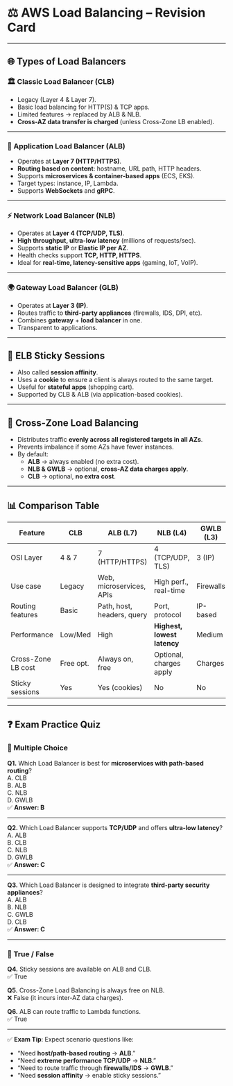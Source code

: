 # ⚖️ AWS Load Balancing – Revision Card

---

## 🌐 Types of Load Balancers

### 🏛 Classic Load Balancer (CLB)
- Legacy (Layer 4 & Layer 7).
- Basic load balancing for HTTP(S) & TCP apps.
- Limited features → replaced by ALB & NLB.
- **Cross-AZ data transfer is charged** (unless Cross-Zone LB enabled).

---

### 🧩 Application Load Balancer (ALB)
- Operates at **Layer 7 (HTTP/HTTPS)**.
- **Routing based on content**: hostname, URL path, HTTP headers.
- Supports **microservices & container-based apps** (ECS, EKS).
- Target types: instance, IP, Lambda.
- Supports **WebSockets** and **gRPC**.

---

### ⚡ Network Load Balancer (NLB)
- Operates at **Layer 4 (TCP/UDP, TLS)**.
- **High throughput, ultra-low latency** (millions of requests/sec).
- Supports **static IP** or **Elastic IP per AZ**.
- Health checks support **TCP, HTTP, HTTPS**.
- Ideal for **real-time, latency-sensitive apps** (gaming, IoT, VoIP).

---

### 🌍 Gateway Load Balancer (GLB)
- Operates at **Layer 3 (IP)**.
- Routes traffic to **third-party appliances** (firewalls, IDS, DPI, etc).
- Combines **gateway** + **load balancer** in one.
- Transparent to applications.

---

## 🍪 ELB Sticky Sessions
- Also called **session affinity**.
- Uses a **cookie** to ensure a client is always routed to the same target.
- Useful for **stateful apps** (shopping cart).
- Supported by CLB & ALB (via application-based cookies).

---

## 🔀 Cross-Zone Load Balancing
- Distributes traffic **evenly across all registered targets in all AZs**.
- Prevents imbalance if some AZs have fewer instances.
- By default:
    - **ALB** → always enabled (no extra cost).
    - **NLB & GWLB** → optional, **cross-AZ data charges apply**.
    - **CLB** → optional, **no extra cost**.

---

## 📊 Comparison Table

| Feature                | CLB           | ALB (L7)                    | NLB (L4)                 | GWLB (L3) |
|-------------------------|--------------|-----------------------------|--------------------------|-----------|
| OSI Layer              | 4 & 7        | 7 (HTTP/HTTPS)              | 4 (TCP/UDP, TLS)         | 3 (IP)    |
| Use case               | Legacy       | Web, microservices, APIs    | High perf., real-time    | Firewalls |
| Routing features       | Basic        | Path, host, headers, query  | Port, protocol           | IP-based  |
| Performance            | Low/Med      | High                        | **Highest, lowest latency** | Medium   |
| Cross-Zone LB cost     | Free opt.    | Always on, free             | Optional, charges apply  | Charges   |
| Sticky sessions        | Yes          | Yes (cookies)               | No                       | No        |

---

## ❓ Exam Practice Quiz

### 🔹 Multiple Choice
**Q1.** Which Load Balancer is best for **microservices with path-based routing**?  
A. CLB  
B. ALB  
C. NLB  
D. GWLB  
✅ **Answer: B**

---

**Q2.** Which Load Balancer supports **TCP/UDP** and offers **ultra-low latency**?  
A. ALB  
B. CLB  
C. NLB  
D. GWLB  
✅ **Answer: C**

---

**Q3.** Which Load Balancer is designed to integrate **third-party security appliances**?  
A. ALB  
B. NLB  
C. GWLB  
D. CLB  
✅ **Answer: C**

---

### 🔹 True / False
**Q4.** Sticky sessions are available on ALB and CLB.  
✅ True

**Q5.** Cross-Zone Load Balancing is always free on NLB.  
❌ False (it incurs inter-AZ data charges).

**Q6.** ALB can route traffic to Lambda functions.  
✅ True

---

✅ **Exam Tip**: Expect scenario questions like:
- “Need **host/path-based routing** → **ALB**.”
- “Need **extreme performance TCP/UDP** → **NLB**.”
- “Need to route traffic through **firewalls/IDS** → **GWLB**.”
- “Need **session affinity** → enable sticky sessions.”  
